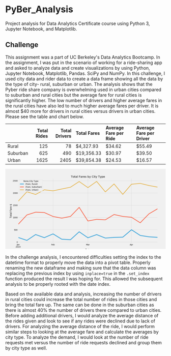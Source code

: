 # PyBer_Analysis
Project analysis for Data Analytics Certificate course using Python 3, Jupyter Notebook, and Matplotlib.

## Challenge
This assignment was a part of UC Berkeley's Data Analytics Bootcamp. In the assignment, I was put in the scenario of working for a ride-sharing app and asked to analyze data and create visualizations by using Python, Jupyter Notebook, Matplotlib, Pandas. SciPy and NumPy. In this challenge, I used city data and rider data to create a data frame showing all the data by the type of city- rural, suburban or urban. The analysis shows that the Pyber ride share company is overwhelming used in urban cities compared to suburban and rural cities but the average fare for rural cities is significantly higher. The low number of drivers and higher average fares in the rural cities have also led to much higher average fares per driver. It is almost $40 more for drivers in rural cities versus drivers in urban cities. Please see the table and chart below. 

|          |   Total Rides |   Total Drivers | Total Fares   | Average Fare per Ride   | Average Fare per Driver   |
|:---------|--------------:|----------------:|:--------------|:------------------------|:--------------------------|
| Rural    |           125 |              78 | $4,327.93     | $34.62                  | $55.49                    |
| Suburban |           625 |             490 | $19,356.33    | $30.97                  | $39.50                    |
| Urban    |          1625 |            2405 | $39,854.38    | $24.53                  | $16.57                    |

![Fares by City type](./Total_Fares_by_City_Type.png)

In the challenge analysis, I encountered difficulties setting the index to the datetime format to properly move the data into a pivot table. Properly renaming the new dataframe and making sure that the data column was replacing the previous index by using `inplace=true` in the `.set_index` function produced the result I was hoping for. This allowed the subsequent analysis to be properly rooted with the date index.  

Based on the available data and analysis, increasing the number of drivers in rural cities could increase the total number of rides in those cities and bring the total fare up. The same can be done in the suburban cities as there is almost 40% the number of drivers there compared to urban cities. Before adding additional drivers, I would analyze the average distance of the rides given and look to see if any rides were declined due to lack of drivers. For analyzing the average distance of the ride, I would perform similar steps to looking at the average fare and calculate the averages by city type. To analyze the demand, I would look at the number of ride requests met versus the number of ride requests declined and group them by city type as well. 
